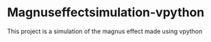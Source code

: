 # Magnuseffectsimulation-vpython
This project is a simulation of the magnus effect made using vpython
